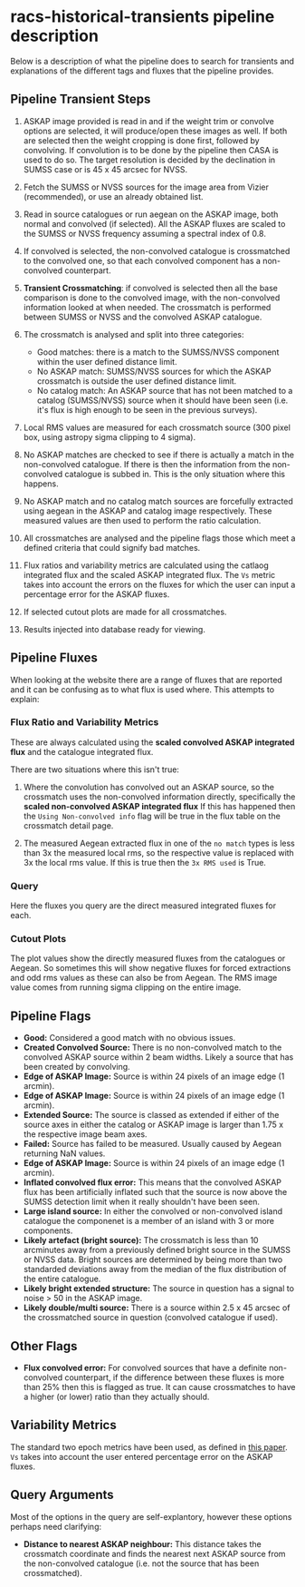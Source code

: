 # racs-historical-transients pipeline description

Below is a description of what the pipeline does to search for transients and explanations of the different tags and fluxes that the pipeline provides.

## Pipeline Transient Steps

1. ASKAP image provided is read in and if the weight trim or convolve options are selected, it will produce/open these images as well. If both are selected then the weight cropping is done first, followed by convolving. If convolution is to be done by the pipeline then CASA is used to do so. The target resolution is decided by the declination in SUMSS case or is 45 x 45 arcsec for NVSS.

2. Fetch the SUMSS or NVSS sources for the image area from Vizier (recommended), or use an already obtained list.

3. Read in source catalogues or run aegean on the ASKAP image, both normal and convolved (if selected). All the ASKAP fluxes are scaled to the SUMSS or NVSS frequency assuming a spectral index of 0.8.

4. If convolved is selected, the non-convolved catalogue is crossmatched to the convolved one, so that each convolved component has a non-convolved counterpart.

5. **Transient Crossmatching**: if convolved is selected then all the base comparison is done to the convolved image, with the non-convolved information looked at when needed. The crossmatch is performed between SUMSS or NVSS and the convolved ASKAP catalogue.

6. The crossmatch is analysed and split into three categories:
    - Good matches: there is a match to the SUMSS/NVSS component within the user defined distance limit.
    - No ASKAP match: SUMSS/NVSS sources for which the ASKAP crossmatch is outside the user defined distance limit.
    - No catalog match: An ASKAP source that has not been matched to a catalog (SUMSS/NVSS) source when it should have been seen (i.e. it's flux is high enough to be seen in the previous surveys).
    
7. Local RMS values are measured for each crossmatch source (300 pixel box, using astropy sigma clipping to 4 sigma).
    
8. No ASKAP matches are checked to see if there is actually a match in the non-convolved catalogue. If there is then the information from the non-convolved catalogue is subbed in. This is the only situation where this happens.

9. No ASKAP match and no catalog match sources are forcefully extracted using aegean in the ASKAP and catalog image respectively. These measured values are then used to perform the ratio calculation.

10. All crossmatches are analysed and the pipeline flags those which meet a defined criteria that could signify bad matches.

11. Flux ratios and variability metrics are calculated using the catlaog integrated flux and the scaled ASKAP integrated flux. The `Vs` metric takes into account the errors on the fluxes for which the user can input a percentage error for the ASKAP fluxes.

12. If selected cutout plots are made for all crossmatches.

13. Results injected into database ready for viewing.


## Pipeline Fluxes
When looking at the website there are a range of fluxes that are reported and it can be confusing as to what flux is used where. This attempts to explain:

### Flux Ratio and Variability Metrics
These are always calculated using the **scaled convolved ASKAP integrated flux** and the catalogue integrated flux.

There are two situations where this isn't true:

1. Where the convolution has convolved out an ASKAP source, so the crossmatch uses the non-convolved information directly, specifically the **scaled non-convolved ASKAP integrated flux** If this has happened then the `Using Non-convolved info` flag will be true in the flux table on the crossmatch detail page.

2. The measured Aegean extracted flux in one of the `no match` types is less than 3x the measured local rms, so the respective value is replaced with 3x the local rms value. If this is true then the `3x RMS used` is True.

### Query
Here the fluxes you query are the direct measured integrated fluxes for each.

### Cutout Plots
The plot values show the directly measured fluxes from the catalogues or Aegean. So sometimes this will show negative fluxes for forced extractions and odd rms values as these can also be from Aegean. The RMS image value comes from running sigma clipping on the entire image.

## Pipeline Flags
* **Good:** Considered a good match with no obvious issues.
* **Created Convolved Source:** There is no non-convolved match to the convolved ASKAP source within 2 beam widths. Likely a source that has been created by convolving.
* **Edge of ASKAP Image:** Source is within 24 pixels of an image edge (1 arcmin).
* **Edge of ASKAP Image:** Source is within 24 pixels of an image edge (1 arcmin).
* **Extended Source:** The source is classed as extended if either of the source axes in either the catalog or ASKAP image is larger than 1.75 x the respective image beam axes.
* **Failed:** Source has failed to be measured. Usually caused by Aegean returning NaN values.
* **Edge of ASKAP Image:** Source is within 24 pixels of an image edge (1 arcmin).
* **Inflated convolved flux error:** This means that the convolved ASKAP flux has been artificially inflated such that the source is now above the SUMSS detection limit when it really shouldn't have been seen.
* **Large island source:** In either the convolved or non-convolved island catalogue the componenet is a member of an island with 3 or more components.
* **Likely artefact (bright source):** The crossmatch is less than 10 arcminutes away from a previously defined bright source in the SUMSS or NVSS data. Bright sources are determined by being more than two standarded deviations away from the median of the flux distribution of the entire catalogue.
* **Likely bright extended structure:** The source in question has a signal to noise > 50 in the ASKAP image.
* **Likely double/multi source:** There is a source within 2.5 x 45 arcsec of the crossmatched source in question (convolved catalogue if used).

## Other Flags
* **Flux convolved error:** For convolved sources that have a definite non-convolved counterpart, if the difference between these fluxes is more than 25% then this is flagged as true. It can cause crossmatches to have a higher (or lower) ratio than they actually should.

## Variability Metrics
The standard two epoch metrics have been used, as defined in [this paper](https://ui.adsabs.harvard.edu/abs/2019MNRAS.490.4024R/abstract). `Vs` takes into account the user entered percentage error on the ASKAP fluxes.

## Query Arguments
Most of the options in the query are self-explantory, however these options perhaps need clarifying:

* **Distance to nearest ASKAP neighbour:** This distance takes the crossmatch coordinate and finds the nearest next ASKAP source from the non-convolved catalogue (i.e. not the source that has been crossmatched).



